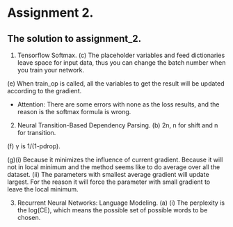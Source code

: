 # Assignment 2.

## The solution to assignment_2.
1. Tensorflow Softmax.
(c) The placeholder variables and feed dictionaries leave space for input data, thus you can change the batch number when you train your network.  

(e) When train_op is called, all the variables to get the result will be updated according to the gradient.
- Attention: There are some errors with none as the loss results, and the reason is the softmax formula is wrong.

2. Neural Transition-Based Dependency Parsing.
(b) 2n, n for shift and n for transition.

(f) γ is 1/(1-pdrop).

(g)(i) Because it minimizes the influence of current gradient. 
	Because it will not in local minimum and the method seems like to do average over all the dataset.
(ii) The parameters with smallest average gradient will update largest. For the reason it will force the parameter with small gradient to leave the local minimum.

3. Recurrent Neural Networks: Language Modeling.
(a) (i) The perplexity is the log(CE), which means the possible set of possible words to be chosen.